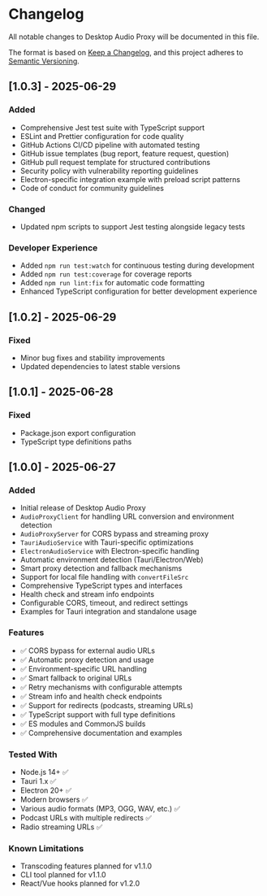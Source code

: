 # Changelog

All notable changes to Desktop Audio Proxy will be documented in this file.

The format is based on [Keep a Changelog](https://keepachangelog.com/en/1.0.0/),
and this project adheres to [Semantic Versioning](https://semver.org/spec/v2.0.0.html).

## [1.0.3] - 2025-06-29

### Added
- Comprehensive Jest test suite with TypeScript support
- ESLint and Prettier configuration for code quality
- GitHub Actions CI/CD pipeline with automated testing
- GitHub issue templates (bug report, feature request, question)
- GitHub pull request template for structured contributions
- Security policy with vulnerability reporting guidelines
- Electron-specific integration example with preload script patterns
- Code of conduct for community guidelines

### Changed
- Updated npm scripts to support Jest testing alongside legacy tests

### Developer Experience
- Added `npm run test:watch` for continuous testing during development
- Added `npm run test:coverage` for coverage reports
- Added `npm run lint:fix` for automatic code formatting
- Enhanced TypeScript configuration for better development experience

## [1.0.2] - 2025-06-29

### Fixed
- Minor bug fixes and stability improvements
- Updated dependencies to latest stable versions

## [1.0.1] - 2025-06-28

### Fixed
- Package.json export configuration
- TypeScript type definitions paths

## [1.0.0] - 2025-06-27

### Added
- Initial release of Desktop Audio Proxy
- `AudioProxyClient` for handling URL conversion and environment detection
- `AudioProxyServer` for CORS bypass and streaming proxy
- `TauriAudioService` with Tauri-specific optimizations
- `ElectronAudioService` with Electron-specific handling
- Automatic environment detection (Tauri/Electron/Web)
- Smart proxy detection and fallback mechanisms
- Support for local file handling with `convertFileSrc`
- Comprehensive TypeScript types and interfaces
- Health check and stream info endpoints
- Configurable CORS, timeout, and redirect settings
- Examples for Tauri integration and standalone usage

### Features
- ✅ CORS bypass for external audio URLs
- ✅ Automatic proxy detection and usage
- ✅ Environment-specific URL handling
- ✅ Smart fallback to original URLs
- ✅ Retry mechanisms with configurable attempts
- ✅ Stream info and health check endpoints
- ✅ Support for redirects (podcasts, streaming URLs)
- ✅ TypeScript support with full type definitions
- ✅ ES modules and CommonJS builds
- ✅ Comprehensive documentation and examples

### Tested With
- Node.js 14+ ✅
- Tauri 1.x ✅
- Electron 20+ ✅
- Modern browsers ✅
- Various audio formats (MP3, OGG, WAV, etc.) ✅
- Podcast URLs with multiple redirects ✅
- Radio streaming URLs ✅

### Known Limitations
- Transcoding features planned for v1.1.0
- CLI tool planned for v1.1.0
- React/Vue hooks planned for v1.2.0